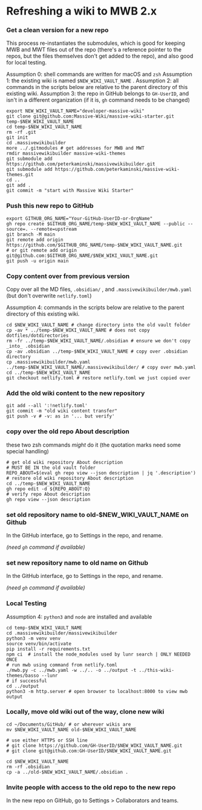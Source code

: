 # Refreshing a wiki to MWB 2.x

### Get a clean version for a new repo

This process re-instantiates the submodules, which is good for keeping MWB and MWT files out of the repo (there's a reference pointer to the repos, but the files themselves don't get added to the repo), and also good for local testing.

Assumption 0: shell commands are written for macOS and `zsh`
Assumption 1: the existing wiki is named `$NEW_WIKI_VAULT_NAME` .
Assumption 2: all commands in the scripts below are relative to the parent directory of this existing wiki.
Assumption 3: the repo in GitHub belongs to `GH-UserID`, and isn't in a different organization (if it is, `gh` command needs to be changed)

``` shell
export NEW_WIKI_VAULT_NAME="developer-massive-wiki"
git clone git@github.com:Massive-Wiki/massive-wiki-starter.git temp-$NEW_WIKI_VAULT_NAME
cd temp-$NEW_WIKI_VAULT_NAME
rm -rf .git
git init
cd .massivewikibuilder
more ../.gitmodules # get addresses for MWB and MWT
rmdir massivewikibuilder massive-wiki-themes
git submodule add https://github.com/peterkaminski/massivewikibuilder.git
git submodule add https://github.com/peterkaminski/massive-wiki-themes.git
cd ..
git add .
git commit -m "start with Massive Wiki Starter"
```

### Push this new repo to GitHub

```Shell
export GITHUB_ORG_NAME="Your-GitHub-UserID-or-OrgName"
gh repo create $GITHUB_ORG_NAME/temp-$NEW_WIKI_VAULT_NAME --public --source=. --remote=upstream
git branch -M main
git remote add origin https://github.com/$GITHUB_ORG_NAME/temp-$NEW_WIKI_VAULT_NAME.git
# or git remote add origin git@github.com:$GITHUB_ORG_NAME/$NEW_WIKI_VAULT_NAME.git
git push -u origin main
```

### Copy content over from previous version

Copy over all the MD files, ``.obsidian/`` , and `.massivewikibuilder/mwb.yaml`  (but don't overwrite `netlify.toml`)

Assumption 4: commands in the scripts below are relative to the parent directory of this existing wiki.

```Shell
cd $NEW_WIKI_VAULT_NAME # change directory into the old vault folder
cp -av * ../temp-$NEW_WIKI_VAULT_NAME # does not copy dotfiles/dotdirectories
rm -fr ../temp-$NEW_WIKI_VAULT_NAME/.obsidian # ensure we don't copy _into_ .obsidian
cp -av .obsidian ../temp-$NEW_WIKI_VAULT_NAME # copy over .obsidian directory
cp .massivewikibuilder/mwb.yaml ../temp-$NEW_WIKI_VAULT_NAME/.massivewikibuilder/ # copy over mwb.yaml
cd ../temp-$NEW_WIKI_VAULT_NAME
git checkout netlify.toml # restore netlify.toml we just copied over

```

### Add the old wiki content to the new repository
```Shell
git add --all ':!netlify.toml'
git commit -m "old wiki content transfer"
git push -v # -v: as in '... but verify'
```

### copy over the old repo About description
these two zsh commands *might* do it (the quotation marks need some special handling)
```Shell
# get old wiki repository About description
# MUST BE IN the old vault folder
REPO_ABOUT=$(eval gh repo view --json description | jq '.description')
# restore old wiki repository About description
cd ../temp-$NEW_WIKI_VAULT_NAME
gh repo edit -d ${REPO_ABOUT:Q}
# verify repo About description
gh repo view --json description
```

### set old repository name to old-$NEW_WIKI_VAULT_NAME on Github

In the GitHub interface, go to Settings in the repo, and rename.

_(need `gh` command if available)_

### set new repository name to old name on Github

In the GitHub interface, go to Settings in the repo, and rename.

_(need `gh` command if available)_

### Local Testing

Assumption 4: `python3` and `node` are installed and available

```Shell
cd temp-$NEW_WIKI_VAULT_NAME
cd .massivewikibuilder/massivewikibuilder
python3 -m venv venv
source venv/bin/activate
pip install -r requirements.txt
npm ci  # install the node_modules used by lunr search | ONLY NEEDED ONCE
# run mwb using command from netlify.toml
./mwb.py -c ../mwb.yaml -w ../.. -o ../output -t ../this-wiki-themes/basso --lunr
# if successful
cd ../output
python3 -m http.server # open browser to localhost:8000 to view mwb output
```

### Locally, move old wiki out of the way, clone new wiki

```Shell
cd ~/Documents/GitHub/ # or wherever wikis are
mv $NEW_WIKI_VAULT_NAME old-$NEW_WIKI_VAULT_NAME

# use either HTTPS or SSH line
# git clone https://github.com/GH-UserID/$NEW_WIKI_VAULT_NAME.git
# git clone git@github.com:GH-UserID/$NEW_WIKI_VAULT_NAME.git

cd $NEW_WIKI_VAULT_NAME
rm -rf .obsidian
cp -a ../old-$NEW_WIKI_VAULT_NAME/.obsidian .
```

### Invite people with access to the old repo to the new repo

In the new repo on GitHub, go to Settings > Collaborators and teams.
